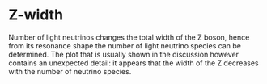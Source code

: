 # Z-width
Number of light neutrinos changes the total width of the Z boson, hence from its resonance shape the number of light neutrino species can be determined. The plot that is usually shown in the discussion however contains an unexpected detail: it appears that the width of the Z decreases with the number of neutrino species.

